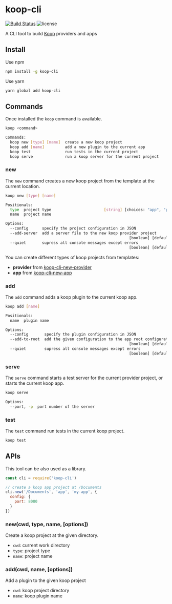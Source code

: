 # koop-cli

[![Build Status](https://travis-ci.org/haoliangyu/koop-cli.svg?branch=master)](https://travis-ci.org/haoliangyu/koop-cli) ![license](https://img.shields.io/github/license/haoliangyu/koop-cli.svg)

A CLI tool to build [Koop](https://github.com/koopjs/koop) providers and apps

## Install

Use npm

``` bash
npm install -g koop-cli
```

Use yarn

``` bash
yarn global add koop-cli
```

## Commands

Once installed the `koop` command is available.

``` bash
koop <command>

Commands:
  koop new [type] [name]  create a new koop project
  koop add [name]         add a new plugin to the current app
  koop test               run tests in the current project
  koop serve              run a koop server for the current project
```

### new

The `new` command creates a new koop project from the template at the current location.

``` bash
koop new [type] [name]

Positionals:
  type  project type                       [string] [choices: "app", "provider"]
  name  project name                                                    [string]

Options:
  --config      specify the project configuration in JSON               [string]
  --add-server  add a server file to the new koop provider project
                                                      [boolean] [default: false]
  --quiet       supress all console messages except errors
                                                      [boolean] [default: false]
```

You can create different types of koop projects from templates:
* **provider** from [koop-cli-new-provider](https://github.com/haoliangyu/koop-cli/tree/master/src/templates/provider/project)
* **app** from [koop-cli-new-app](https://github.com/haoliangyu/koop-cli/tree/master/src/templates/app/project)

### add

The `add` command adds a koop plugin to the current koop app.

``` bash
koop add [name]

Positionals:
  name  plugin name                                                     [string]

Options:
  --config       specify the plugin configuration in JSON               [string]
  --add-to-root  add the given configuration to the app root configuration
                                                      [boolean] [default: false]
  --quiet        supress all console messages except errors
                                                      [boolean] [default: false]
```

### serve

The `serve` command starts a test server for the current provider project, or starts the current koop app.

``` bash
koop serve

Options:
  --port, -p  port number of the server                                 [number]
```

### test

The `test` command run tests in the current koop project.

``` bash
koop test
```

## APIs

This tool can be also used as a library.

``` javascript
const cli = require('koop-cli')

// create a koop app project at /Documents
cli.new('/Documents', 'app', 'my-app', {
  config: {
    port: 8080
  }
})
```

### new(cwd, type, name, \[options\])

Create a koop project at the given directory.

* `cwd`: current work directory
* `type`: project type
* `name`: project name

### add(cwd, name, \[options\])

Add a plugin to the given koop project

* `cwd`: koop project directory
* `name`: koop plugin name
